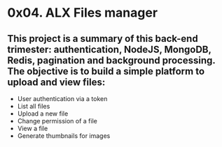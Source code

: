 # 0x04. ALX Files manager

## This project is a summary of this back-end trimester: authentication, NodeJS, MongoDB, Redis, pagination and background processing. <br>The objective is to build a simple platform to upload and view files:

- User authentication via a token
- List all files
- Upload a new file
- Change permission of a file
- View a file
- Generate thumbnails for images